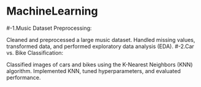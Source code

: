 # MachineLearning
#-1.Music Dataset Preprocessing:

Cleaned and preprocessed a large music dataset.
Handled missing values, transformed data, and performed exploratory data analysis (EDA).
#-2.Car vs. Bike Classification:

Classified images of cars and bikes using the K-Nearest Neighbors (KNN) algorithm.
Implemented KNN, tuned hyperparameters, and evaluated performance.
